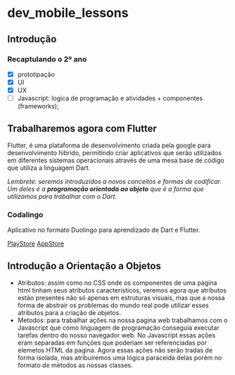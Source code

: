 # dev_mobile_lessons

## Introdução

### Recaptulando o 2º ano
- [X] prototipação
- [X] UI
- [X] UX
- [ ] Javascript: logica de programação e atividades + componentes (frameworks);

## Trabalharemos agora com Flutter

Flutter, é uma plataforma de desenvolvimento criada pela google para desenvolvimento hibrido, permitindo criar aplicativos que serão utilizados em diferentes sistemas operacionais através de uma mesa base de código que utiliza a linguagem Dart. 

_Lembrete: seremos introduzidos a novos conceitos e formas de codificar. Um deles é a **programação orientada ao objeto** que é a forma que utilizamos para trabalhar com o Dart._

### Codalingo

Aplicativo no formato Duolingo para aprendizado de Dart e Flutter.

[PlayStore](https://play.google.com/store/apps/details?id=pro.flutters.app&hl=pt)
[AppStore](https://apps.apple.com/us/app/codalingo-learn-flutter/id6480119037)

## Introdução a Orientação a Objetos

- Atributos: assim como no CSS onde os componentes de uma página html tinham seus atributos caracteristicos, veremos agora que atributos estão presentes não só apenas em estruturas visuais, mas que a nossa forma de abstrair os problemas do mundo real pode utilizar esses atributos para a criação de objetos.
- Metodos: para trabalhar ações na nossa pagina web trabalhamos com o Javascript que como linguagem de programação conseguia executar tarefas dentro do nosso navegador web. No Javascript essas ações eram separadas em funções que poderiam ser referenciadas por elemetos HTML da pagina. Agora essas ações não serão tradas de forma isolada, mas atribuiremos uma lógica paraceida delas porém no formato de métodos as nossas classes.






